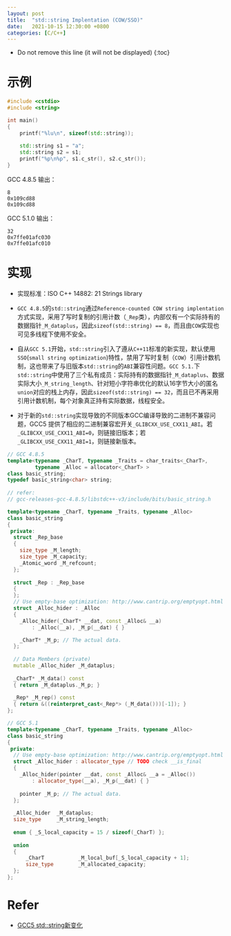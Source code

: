 ```yaml
---
layout: post
title:  "std::string Implentation (COW/SSO)"
date:   2021-10-15 12:30:00 +0800
categories: [C/C++]
---
```


* Do not remove this line (it will not be displayed)
{:toc}

# 示例

``` cpp
#include <cstdio>
#include <string>

int main()
{
    printf("%lu\n", sizeof(std::string));
    
    std::string s1 = "a";
    std::string s2 = s1;
    printf("%p\n%p", s1.c_str(), s2.c_str());
}
```

GCC 4.8.5 输出：

```
8
0x109cd88
0x109cd88
```

GCC 5.1.0 输出：

```
32
0x7ffe01afc030
0x7ffe01afc010
```

# 实现

* 实现标准：ISO C++ 14882: 21 Strings library

* `GCC 4.8.5`的`std::string`通过`Reference-counted COW string implentation`方式实现，采用了写时复制的引用计数（`_Rep`类），内部仅有一个实际持有的数据指针`_M_dataplus`，因此`sizeof(std::string) == 8`，而且由`COW`实现也可见多线程下使用不安全。

* 自从`GCC 5.1`开始，`std::string`引入了遵从`C++11`标准的新实现，默认使用`SSO`(`small string optimization`)特性，禁用了写时复制（`COW`）引用计数机制，这也带来了与旧版本`std::string`的`ABI`兼容性问题。`GCC 5.1.`下`std::string`中使用了三个私有成员：实际持有的数据指针`_M_dataplus`、数据实际大小`_M_string_length`、针对短小字符串优化的默认16字节大小的匿名`union`对应的栈上内存，因此`sizeof(std::string) == 32`，而且已不再采用引用计数机制，每个对象真正持有实际数据，线程安全。

* 对于新的`std::string`实现导致的不同版本GCC编译导致的二进制不兼容问题，GCC5 提供了相应的二进制兼容宏开关`_GLIBCXX_USE_CXX11_ABI`。若`_GLIBCXX_USE_CXX11_ABI=0`，则链接旧版本；若`_GLIBCXX_USE_CXX11_ABI=1`，则链接新版本。


``` cpp
// GCC 4.8.5
template<typename _CharT, typename _Traits = char_traits<_CharT>,
         typename _Alloc = allocator<_CharT> >
class basic_string;
typedef basic_string<char> string;
 
// refer:
// gcc-releases-gcc-4.8.5/libstdc++-v3/include/bits/basic_string.h

template<typename _CharT, typename _Traits, typename _Alloc>
class basic_string
{
 private:
  struct _Rep_base
  {
    size_type _M_length;
    size_type _M_capacity;
    _Atomic_word _M_refcount;
  };
 
  struct _Rep : _Rep_base
  {
  };
  // Use empty-base optimization: http://www.cantrip.org/emptyopt.html
  struct _Alloc_hider : _Alloc
  {
    _Alloc_hider(_CharT* __dat, const _Alloc& __a)
        : _Alloc(__a), _M_p(__dat) { }

    _CharT* _M_p; // The actual data.
  };
 
  // Data Members (private)
  mutable _Alloc_hider _M_dataplus;
  
  _CharT* _M_data() const
  { return _M_dataplus._M_p; }
 
  _Rep* _M_rep() const
  { return &((reinterpret_cast<_Rep*> (_M_data()))[-1]); }
};
```

``` cpp
// GCC 5.1
template<typename _CharT, typename _Traits, typename _Alloc>
class basic_string
{
 private:
  // Use empty-base optimization: http://www.cantrip.org/emptyopt.html
  struct _Alloc_hider : allocator_type // TODO check __is_final
  {
    _Alloc_hider(pointer __dat, const _Alloc& __a = _Alloc())
        : allocator_type(__a), _M_p(__dat) { }
 
    pointer _M_p; // The actual data.
  };
 
  _Alloc_hider	_M_dataplus;
  size_type     _M_string_length;
 
  enum { _S_local_capacity = 15 / sizeof(_CharT) };
 
  union
  {
      _CharT           _M_local_buf[_S_local_capacity + 1];
      size_type        _M_allocated_capacity;
  };
};
```


# Refer

* [GCC5 std::string新变化](http://www.pandademo.com/2017/04/new-changes-of-gcc5-std-string/)


  

	
	